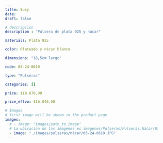 ```yaml
---
title: Susy
date: 
draft: false

# descripcion
description : "Pulsera de plata 925 y nácar"

materials: Plata 925

color: Plateado y nácar blanco

dimensions: "18,5cm largo"

code: 03-24-0610

type: "Pulseras"

categories: []

price: $18.870,00

price_eftvo: $16.040,00

# Images
# first image will be shown in the product page
images:
  # - image: "images/path_to_image"
  # La ubicacion de las imagenes es imagenes/Pulseras/Pulseras.Nácar/03-24-0610-susy
  - image: "./images/pulseras/nácar/03-24-0610.JPG"
---
```


